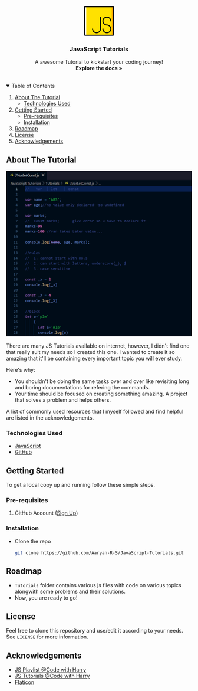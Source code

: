 <!-- PROJECT LOGO -->
<br />
<p align="center">
  <a href="https://github.com/Aaryan-R-S/JavaScript-Tutorials">
    <img src="readme-images/logo.png" alt="Logo" width="80" height="80">
  </a>

  <h3 align="center">JavaScript Tutorials</h3>

  <p align="center">
    A awesome Tutorial to kickstart your coding journey!
    <br />
    <strong>Explore the docs »</strong>
    <br />
    <br />
</p>



<!-- TABLE OF CONTENTS -->
<details open="open">
  <summary>Table of Contents</summary>
  <ol>
    <li>
      <a href="#about-the-tutorial">About The Tutorial</a>
      <ul>
        <li><a href="#technologies-used">Technologies Used</a></li>
      </ul>
    </li>
    <li>
      <a href="#getting-started">Getting Started</a>
      <ul>
        <li><a href="#pre-requisites">Pre-requisites</a></li>
        <li><a href="#installation">Installation</a></li>
      </ul>
    </li>
    <li><a href="#roadmap">Roadmap</a></li>
    <li><a href="#license">License</a></li>
    <li><a href="#acknowledgements">Acknowledgements</a></li>
  </ol>
</details>



<!-- ABOUT THE PROJECT -->
## About The Tutorial

![Product Name Screen Shot][product-screenshot]

There are many JS Tutorials available on internet, however, I didn't find one that really suit my needs so I created this  one. I wanted to create it so amazing that it'll be containing every important topic you will ever study.

Here's why:
* You shouldn't be doing the same tasks over and over like revisiting long and boring documentations for refering the commands.
* Your time should be focused on creating something amazing. A project that solves a problem and helps others.



A list of commonly used resources that I myself followed and find helpful are listed in the acknowledgements.

### Technologies Used
* [JavaScript](https://developer.mozilla.org/en-US/docs/Web/JavaScript)
* [GitHub](https://github.com)



<!-- GETTING STARTED -->
## Getting Started

To get a local copy up and running follow these simple steps.

### Pre-requisites

1. GitHub Account ([Sign Up](https://github.com))

### Installation

- Clone the repo
   ```sh
   git clone https://github.com/Aaryan-R-S/JavaScript-Tutorials.git
   ```

<!-- ROADMAP -->
## Roadmap

- `Tutorials` folder contains various js files with code on various topics alongwith some problems and their solutions.
- Now, you are ready to go!


<!-- LICENSE -->
## License

Feel free to clone this repository and use/edit it according to your needs.
<br>
See `LICENSE` for more information.


<!-- ACKNOWLEDGEMENTS -->
## Acknowledgements
* [JS Playlist @Code with Harry](https://www.youtube.com/playlist?list=PLu0W_9lII9ajyk081To1Cbt2eI5913SsL)
* [JS Tutorials @Code with Harry](https://youtu.be/hKB-YGF14SY)
* [Flaticon](https://flaticon.com)


<!-- MARKDOWN LINKS & IMAGES -->
[product-screenshot]: readme-images/ss.png
